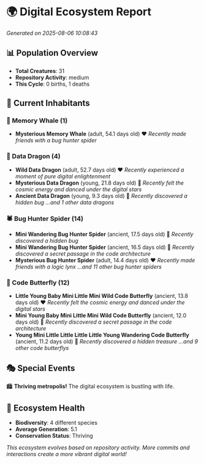 # 🌍 Digital Ecosystem Report
*Generated on 2025-08-06 10:08:43*

## 📊 Population Overview
- **Total Creatures**: 31
- **Repository Activity**: medium
- **This Cycle**: 0 births, 1 deaths

## 👥 Current Inhabitants

### 🐋 Memory Whale (1)
- **Mysterious Memory Whale** (adult, 54.1 days old) ❤️
  *Recently made friends with a bug hunter spider*

### 🐉 Data Dragon (4)
- **Wild Data Dragon** (adult, 52.7 days old) ❤️
  *Recently experienced a moment of pure digital enlightenment*
- **Mysterious Data Dragon** (young, 21.8 days old) 💚
  *Recently felt the cosmic energy and danced under the digital stars*
- **Ancient Data Dragon** (young, 9.3 days old) 💚
  *Recently discovered a hidden bug*
  *...and 1 other data dragons*

### 🕷️ Bug Hunter Spider (14)
- **Mini Wandering Bug Hunter Spider** (ancient, 17.5 days old) 💛
  *Recently discovered a hidden bug*
- **Mini Wandering Bug Hunter Spider** (ancient, 16.5 days old) 💛
  *Recently discovered a secret passage in the code architecture*
- **Mysterious Bug Hunter Spider** (adult, 14.4 days old) ❤️
  *Recently made friends with a logic lynx*
  *...and 11 other bug hunter spiders*

### 🦋 Code Butterfly (12)
- **Little Young Baby Mini Little Mini Wild Code Butterfly** (ancient, 13.8 days old) ❤️
  *Recently felt the cosmic energy and danced under the digital stars*
- **Mini Young Baby Mini Little Mini Wild Code Butterfly** (ancient, 12.0 days old) 💛
  *Recently discovered a secret passage in the code architecture*
- **Young Mini Little Little Little Little Young Wandering Code Butterfly** (ancient, 11.2 days old) 💛
  *Recently discovered a hidden treasure*
  *...and 9 other code butterflys*

## 🎭 Special Events

🏙️ **Thriving metropolis!** The digital ecosystem is bustling with life.

## 🔬 Ecosystem Health
- **Biodiversity**: 4 different species
- **Average Generation**: 5.1
- **Conservation Status**: Thriving

*This ecosystem evolves based on repository activity. More commits and interactions create a more vibrant digital world!*